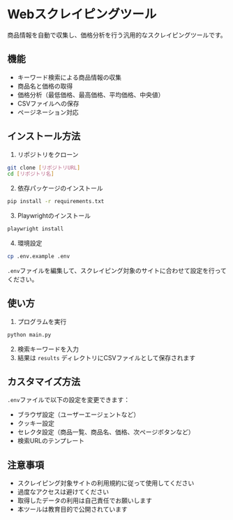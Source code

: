# Webスクレイピングツール

商品情報を自動で収集し、価格分析を行う汎用的なスクレイピングツールです。

## 機能

- キーワード検索による商品情報の収集
- 商品名と価格の取得
- 価格分析（最低価格、最高価格、平均価格、中央値）
- CSVファイルへの保存
- ページネーション対応

## インストール方法

1. リポジトリをクローン
```bash
git clone [リポジトリURL]
cd [リポジトリ名]
```

2. 依存パッケージのインストール
```bash
pip install -r requirements.txt
```

3. Playwrightのインストール
```bash
playwright install
```

4. 環境設定
```bash
cp .env.example .env
```
`.env`ファイルを編集して、スクレイピング対象のサイトに合わせて設定を行ってください。

## 使い方

1. プログラムを実行
```bash
python main.py
```

2. 検索キーワードを入力
3. 結果は `results` ディレクトリにCSVファイルとして保存されます

## カスタマイズ方法

`.env`ファイルで以下の設定を変更できます：
- ブラウザ設定（ユーザーエージェントなど）
- クッキー設定
- セレクタ設定（商品一覧、商品名、価格、次ページボタンなど）
- 検索URLのテンプレート

## 注意事項

- スクレイピング対象サイトの利用規約に従って使用してください
- 過度なアクセスは避けてください
- 取得したデータの利用は自己責任でお願いします
- 本ツールは教育目的で公開されています 